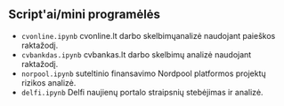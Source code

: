 ## Script'ai/mini programėlės

* `cvonline.ipynb` cvonline.lt darbo skelbimųanalizė naudojant paieškos raktažodį.
* `cvbankdas.ipynb` cvbankas.lt darbo skelbimų analizė naudojant raktažodį.
* `norpool.ipynb` suteltinio finansavimo Nordpool platformos projektų rizikos analizė.
* `delfi.ipynb` Delfi naujienų portalo straipsnių stebėjimas ir analizė.